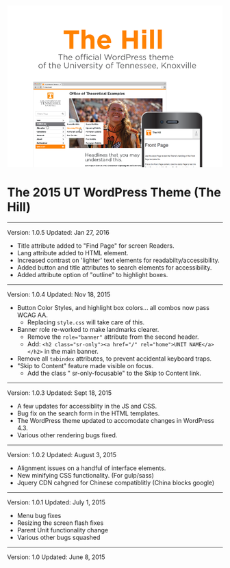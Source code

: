 ![Screenshot](screenshot.png "Screenshot")

# The 2015 UT WordPress Theme (The Hill)

***
Version: 1.0.5
Updated: Jan 27, 2016
- Title attribute added to "Find Page" for screen Readers.
- Lang attribute added to HTML element.
- Increased contrast on 'lighter' text elements for readabilty/accessibility.
- Added button and title attributes to search elements for accessibility.
- Added attribute option of "outline" to highlight boxes.

***

Version: 1.0.4
Updated: Nov 18, 2015
- Button Color Styles, and highlight box colors... all combos now pass WCAG AA.
	- Replacing `style.css` will take care of this.
- Banner role re-worked to make landmarks clearer.
	- Remove the `role="banner"` attribute from the second header.
	- Add: `<h2 class="sr-only"><a href="/" rel="home">UNIT NAME</a></h2>` in the main banner.
- Remove all `tabindex` attributes, to prevent accidental keyboard traps.
- "Skip to Content" feature made visible on focus.
	- Add the class " sr-only-focusable" to the Skip to Content link.

***

Version: 1.0.3
Updated: Sept 18, 2015
- A few updates for accessiblity in the JS and CSS.
- Bug fix on the search form in the HTML templates.
- The WordPress theme updated to accomodate changes in WordPress 4.3.
- Various other rendering bugs fixed.
***

Version: 1.0.2
Updated: August 3, 2015
- Alignment issues on a handful of interface elements.
- New minifying CSS functionality. (For gulp/sass)
- Jquery CDN cahgned for Chinese compatiblitly (China blocks google)

***

Version: 1.0.1
Updated: July 1, 2015
- Menu bug fixes
- Resizing the screen flash fixes
- Parent Unit functionality change
- Various other bugs squashed

***

Version: 1.0
Updated: June 8, 2015

